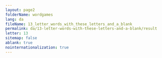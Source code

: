 ```yaml
---
layout: page2
folderName: wordgames
lang: da
fileName: 13_letter_words_with_these_letters_and_a_blank
permalink: da/13-letter-words-with-these-letters-and-a-blank/result
letter: 13
sitemap: false
ablank: true
nointernationalization: true
---
```


